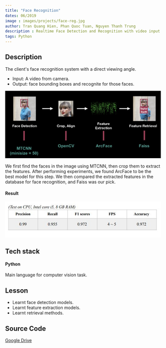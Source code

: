 ```yaml
---
title: "Face Recognition"
dates: 06/2019
image : images/projects/face-reg.jpg    
author: Tran Quang Hien, Phan Quoc Tuan, Nguyen Thanh Trung
description : Realtime Face Detection and Recognition with video input.
tags: Python 
---
```


## Description
The client's face recognition system with a direct viewing angle.
* Input: A video from camera.
* Output: face bounding boxes and recognite for those faces.

![Baseline](/images/projects/face-rec/baseline.jpg)

We first find the faces in the image using MTCNN, then crop them to extract the features. After performing experiments, we found ArcFace to be the best model for this step. We then compared the extracted features in the database for face recognition, and Faiss was our pick.

#### Result
![Result](/images/projects/face-rec/result.jpg)

## Tech stack
#### Python
Main language for computer vision task.

## Lesson
* Learnt face detection models.
* Learnt feature extraction models.
* Learnt retrieval methods.

## Source Code
[Google Drive](https://drive.google.com/file/d/1zk0mEQl5x7RyFAv-rTrpSMr7PQbA_Jn6/view?usp=sharing)




